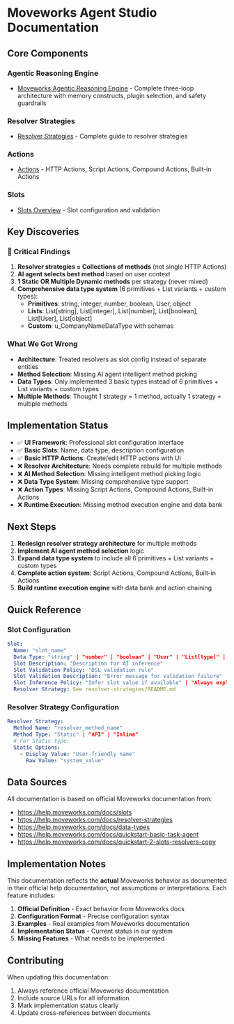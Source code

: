 # Moveworks Agent Studio Documentation

## Core Components

### Agentic Reasoning Engine
- [Moveworks Agentic Reasoning Engine](./moveworks-agentic-reasoning-engine.md) - Complete three-loop architecture with memory constructs, plugin selection, and safety guardrails

### Resolver Strategies
- [Resolver Strategies](./resolver-strategies/README.md) - Complete guide to resolver strategies

### Actions
- [Actions](./actions/README.md) - HTTP Actions, Script Actions, Compound Actions, Built-in Actions

### Slots
- [Slots Overview](./slots/README.md) - Slot configuration and validation

## Key Discoveries

### 🚨 Critical Findings
1. **Resolver strategies = Collections of methods** (not single HTTP Actions)
2. **AI agent selects best method** based on user context
3. **1 Static OR Multiple Dynamic methods** per strategy (never mixed)
4. **Comprehensive data type system** (6 primitives + List variants + custom types):
   - **Primitives**: string, integer, number, boolean, User, object
   - **Lists**: List[string], List[integer], List[number], List[boolean], List[User], List[object]
   - **Custom**: u_CompanyNameDataType with schemas

### What We Got Wrong
- **Architecture**: Treated resolvers as slot config instead of separate entities
- **Method Selection**: Missing AI agent intelligent method picking
- **Data Types**: Only implemented 3 basic types instead of 6 primitives + List variants + custom types
- **Multiple Methods**: Thought 1 strategy = 1 method, actually 1 strategy = multiple methods

## Implementation Status
- ✅ **UI Framework**: Professional slot configuration interface
- ✅ **Basic Slots**: Name, data type, description configuration
- ✅ **Basic HTTP Actions**: Create/edit HTTP actions with UI
- ❌ **Resolver Architecture**: Needs complete rebuild for multiple methods
- ❌ **AI Method Selection**: Missing intelligent method picking logic
- ❌ **Data Type System**: Missing comprehensive type support
- ❌ **Action Types**: Missing Script Actions, Compound Actions, Built-in Actions
- ❌ **Runtime Execution**: Missing method execution engine and data bank

## Next Steps
1. **Redesign resolver strategy architecture** for multiple methods
2. **Implement AI agent method selection** logic
3. **Expand data type system** to include all 6 primitives + List variants + custom types
4. **Complete action system**: Script Actions, Compound Actions, Built-in Actions
5. **Build runtime execution engine** with data bank and action chaining

## Quick Reference

### Slot Configuration
```yaml
Slot:
  Name: "slot_name"
  Data Type: "string" | "number" | "boolean" | "User" | "List[type]" | "custom_type"
  Slot Description: "Description for AI inference"
  Slot Validation Policy: "DSL validation rule"
  Slot Validation Description: "Error message for validation failure"
  Slot Inference Policy: "Infer slot value if available" | "Always explicitly ask for slot"
  Resolver Strategy: See resolver-strategies/README.md
```

### Resolver Strategy Configuration
```yaml
Resolver Strategy:
  Method Name: "resolver_method_name"
  Method Type: "Static" | "API" | "Inline"
  # For Static type:
  Static Options:
    - Display Value: "User-friendly name"
      Raw Value: "system_value"
```

## Data Sources

All documentation is based on official Moveworks documentation from:
- https://help.moveworks.com/docs/slots
- https://help.moveworks.com/docs/resolver-strategies
- https://help.moveworks.com/docs/data-types
- https://help.moveworks.com/docs/quickstart-basic-task-agent
- https://help.moveworks.com/docs/quickstart-2-slots-resolvers-copy

## Implementation Notes

This documentation reflects the **actual** Moveworks behavior as documented in their official help documentation, not assumptions or interpretations. Each feature includes:

1. **Official Definition** - Exact behavior from Moveworks docs
2. **Configuration Format** - Precise configuration syntax
3. **Examples** - Real examples from Moveworks documentation
4. **Implementation Status** - Current status in our system
5. **Missing Features** - What needs to be implemented

## Contributing

When updating this documentation:
1. Always reference official Moveworks documentation
2. Include source URLs for all information
3. Mark implementation status clearly
4. Update cross-references between documents
